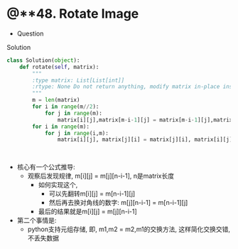# @**48. Rotate Image

- Question

Solution

```python
class Solution(object):
    def rotate(self, matrix):
        """
        :type matrix: List[List[int]]
        :rtype: None Do not return anything, modify matrix in-place instead.
        """
        m = len(matrix) 
        for i in range(m//2):
            for j in range(m):
                matrix[i][j],matrix[m-i-1][j] = matrix[m-i-1][j],matrix[i][j]
        for i in range(m):
            for j in range(i,m):
                matrix[i][j], matrix[j][i] = matrix[j][i], matrix[i][j]     

        
```

- 核心有一个公式推导:
    - 观察后发现规律, m[i][j] = m[j][n-i-1], n是matrix长度
        - 如何实现这个,
            - 可以先翻转m[i][j] = m[n-i-1][j]
            - 然后再去换对角线的数字: m[j][n-i-1] = m[n-i-1][j]
        - 最后的结果就是m[i][j] = m[j][n-i-1]
- 第二个事情是:
    - python支持元组存储, 即, m1,m2 = m2,m1的交换方法, 这样简化交换交错, 不丢失数据